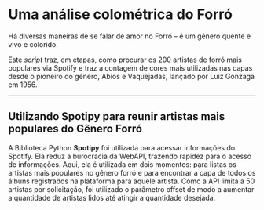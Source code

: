 # **Uma análise colométrica do Forró**

Há diversas maneiras de se falar de amor no Forró – é um gênero quente e vivo e colorido.

Este _script_ traz, em etapas, como procurar os 200 artistas de forró mais populares via Spotify e traz a contagem de cores mais utilizadas nas capas desde o pioneiro do gênero, Abios e Vaquejadas, lançado por Luiz Gonzaga em 1956.
<hr>

## Utilizando Spotipy para reunir artistas mais populares do Gênero Forró

A Biblioteca Python **Spotipy** foi utilizada para acessar informações do Spotify. Ela reduz a burocracia da WebAPI, trazendo rapidez para o acesso de informações. Aqui, ela é utilizada em dois momentos: para listas os artistas mais populares no gênero forró e para encontrar a capa de todos os álbuns registrados na plataforma para aquele artista. Como a API limita a 50 artistas por solicitação, foi utilizado o parâmetro offset de modo a aumentar a quantidade de artistas lidos até atingir a quantidade desejada. 



